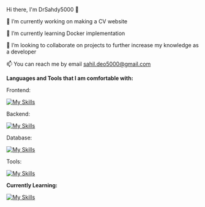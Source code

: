  Hi there, I'm DrSahdy5000 👋
    
🔭 I’m currently working on making a CV website 

🌱 I’m currently learning Docker implementation

👯 I’m looking to collaborate on projects to further increase my knowledge as a developer

📫 You can reach me by email sahil.deo5000@gmail.com

**Languages and Tools that I am comfortable with:**
  
  Frontend:
  
  [![My Skills](https://skillicons.dev/icons?i=js,html,css,react,figma)](https://skillicons.dev)
  
  Backend:

  [![My Skills](https://skillicons.dev/icons?i=postman,nodejs,jest)](https://skillicons.dev)
  
  Database:

  [![My Skills](https://skillicons.dev/icons?i=mysql,mongodb)](https://skillicons.dev)

  
  Tools:

  [![My Skills](https://skillicons.dev/icons?i=git,azure)](https://skillicons.dev)

  **Currently Learning:**

  [![My Skills](https://skillicons.dev/icons?i=docker,ubuntu)](https://skillicons.dev)

